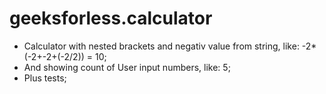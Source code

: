 # geeksforless.calculator
- Calculator with nested brackets and negativ value from string, like: -2*(-2+-2+(-2/2)) = 10; 
- And showing count of User input numbers, like: 5;
- Plus tests;

